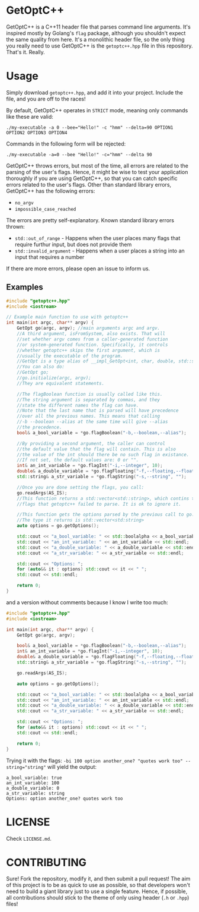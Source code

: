 # GetOptC++
GetOptC++ is a C++11 header file that parses command line arguments. It's inspired mostly by Golang's `flag` package, although you shouldn't expect the same quality from here.
It's a monolithic header file, so the only thing you really need to use GetOptC++ is the `getoptc++.hpp` file in this repository. That's it. Really.

# Usage
Simply download `getoptc++.hpp`, and add it into your project. Include the file, and you are off to the races!

By default, GetOptC++ operates in `STRICT` mode, meaning only commands like these are valid:
```
./my-executable -a 0 --bee="Hello!" -c "hmm" --delta=90 OPTION1 OPTION2 OPTION3 OPTION4
```
Commands in the following form will be rejected:
```
./my-executable -a=0 --bee "Hello!" -c="hmm" --delta 90
```

GetOptC++ throws errors, but most of the time, all errors are related to the parsing of the user's flags. Hence, it might be wise to test your application thoroughly if you are using GetOptC++, so that you can catch specific errors related to the user's flags. Other than standard library errors, GetOptC++ has the following errors:
- `no_argv`
- `impossible_case_reached`

The errors are pretty self-explanatory. Known standard library errors thrown:
- `std::out_of_range` - Happens when the user places many flags that require furthur input, but does not provide them
- `std::invalid_argument` - Happens when a user places a string into an input that requires a number

If there are more errors, please open an issue to inform us.

## Examples
```cpp
#include "getoptc++.hpp"
#include <iostream>

// Example main function to use with getoptc++
int main(int argc, char** argv) {
    GetOpt go(argc, argv); //main arguments argc and argv.
    //A third argument, isFromSystem, also exists. That will
    //set whether argv comes from a caller-generated function
    //or system-generated function. Specifically, it controls
    //whether getoptc++ skips the first argument, which is
    //usually the executable of the program.
    //GetOpt is a type alias of __impl_GetOpt<int, char, double, std::string>
    //You can also do:
    //GetOpt go;
    //go.initialize(argc, argv);
    //They are equivalent statements.

    //The flagBoolean function is usually called like this.
    //The string argument is separated by commas, and they
    //state the different names the flag can have.
    //Note that the last name that is parsed will have precedence
    //over all the previous names. This means that calling
    //-b --boolean --alias at the same time will give --alias
    //the precedence.
    bool& a_bool_variable = *go.flagBoolean("-b,--boolean,--alias");

    //By providing a second argument, the caller can control
    //the default value that the flag will contain. This is also
    //the value of the int should there be no such flag in existance.
    //If not set, the default values are: 0 or "".
    int& an_int_variable = *go.flagInt("-i,--integer", 10);
    double& a_double_variable = *go.flagFloating("-f,--floating,--float,--decimal", 0.0);
    std::string& a_str_variable = *go.flagString("-s,--string", "");

    //Once you are done setting the flags, you call:
    go.readArgs(AS_IS);
    //This function returns a std::vector<std::string>, which contins the
    //flags that getoptc++ failed to parse. It is ok to ignore it.

    //This function gets the options parsed by the previous call to go.readArgs
    //The type it returns is std::vector<std:string>
    auto options = go.getOptions();

    std::cout << "a_bool_variable: " << std::boolalpha << a_bool_variable << std::noboolalpha << std::endl;
    std::cout << "an_int_variable: " << an_int_variable << std::endl;
    std::cout << "a_double_variable: " << a_double_variable << std::endl;
    std::cout << "a_str_variable: " << a_str_variable << std::endl;

    std::cout << "Options: ";
    for (auto&& it : options) std::cout << it << " ";
    std::cout << std::endl;

    return 0;
}
```
and a version without comments because I know I write too much:
```cpp
#include "getoptc++.hpp"
#include <iostream>

int main(int argc, char** argv) {
    GetOpt go(argc, argv);

    bool& a_bool_variable = *go.flagBoolean("-b,--boolean,--alias");
    int& an_int_variable = *go.flagInt("-i,--integer", 10);
    double& a_double_variable = *go.flagFloating("-f,--floating,--float,--decimal", 0.0);
    std::string& a_str_variable = *go.flagString("-s,--string", "");

    go.readArgs(AS_IS);

    auto options = go.getOptions();

    std::cout << "a_bool_variable: " << std::boolalpha << a_bool_variable << std::noboolalpha << std::endl;
    std::cout << "an_int_variable: " << an_int_variable << std::endl;
    std::cout << "a_double_variable: " << a_double_variable << std::endl;
    std::cout << "a_str_variable: " << a_str_variable << std::endl;

    std::cout << "Options: ";
    for (auto&& it : options) std::cout << it << " ";
    std::cout << std::endl;

    return 0;
}
```

Trying it with the flags: `-bi 100 option another_one? "quotes work too" --string="string"` will yield the output:
```
a_bool_variable: true
an_int_variable: 100
a_double_variable: 0
a_str_variable: string
Options: option another_one? quotes work too
```

# LICENSE
Check `LICENSE.md`.

# CONTRIBUTING
Sure! Fork the repository, modify it, and then submit a pull request! The aim of this project is to be as quick to use as possible, so that developers won't need to build a giant library just to use a single feature. Hence, if possible, all contributions should stick to the theme of only using header (`.h` or `.hpp`) files!
